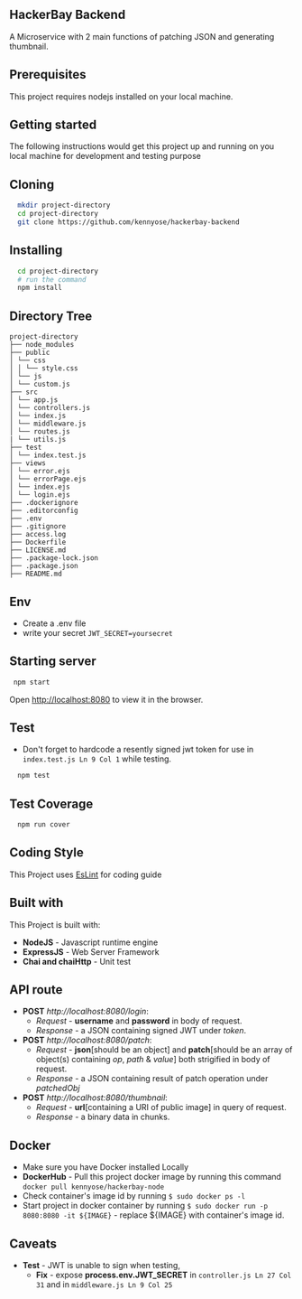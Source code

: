 ## HackerBay Backend

A Microservice with 2 main functions of patching JSON and generating thumbnail.
</br>

## Prerequisites

This project requires nodejs installed on your local machine.
</br>

## Getting started

The following instructions would get this project up and running on you local machine for development and testing purpose
</br>

## Cloning

```sh
  mkdir project-directory
  cd project-directory
  git clone https://github.com/kennyose/hackerbay-backend
```

## Installing

```sh
  cd project-directory
  # run the command
  npm install
```

## Directory Tree

```
project-directory
├── node_modules
├── public
│ └── css
│ │ └── style.css
│ └── js
│ └── custom.js
├── src
│ └── app.js
│ └── controllers.js
│ └── index.js
│ └── middleware.js
│ └── routes.js
| └── utils.js
├── test
│ └── index.test.js
├── views
│ └── error.ejs
│ └── errorPage.ejs
│ └── index.ejs
│ └── login.ejs
├── .dockerignore
├── .editorconfig
├── .env
├── .gitignore
├── access.log
├── Dockerfile
├── LICENSE.md
├── .package-lock.json
├── .package.json
├── README.md
```

## Env

- Create a .env file
- write your secret `JWT_SECRET=yoursecret`

## Starting server

```sh
 npm start
```

Open [http://localhost:8080](http://localhost:8080) to view it in the browser.

## Test

- Don't forget to hardcode a resently signed jwt token for use in `index.test.js Ln 9 Col 1` while testing.

```sh
  npm test
```

## Test Coverage

```sh
  npm run cover
```

## Coding Style

This Project uses [EsLint](https://github.com/eslint/eslint) for coding guide

## Built with

This Project is built with:

- **NodeJS** - Javascript runtime engine
- **ExpressJS** - Web Server Framework
- **Chai and chaiHttp** - Unit test

## API route

- **POST** _http://localhost:8080/login_:
  - _Request_ - **username** and **password** in body of request.
  - _Response_ - a JSON containing signed JWT under _token_.
- **POST** _http://localhost:8080/patch_:
  - _Request_ - **json**[should be an object] and **patch**[should be an array of object(s) containing *op*, *path* & *value*] both strigified in body of request.
  - _Response_ - a JSON containing result of patch operation under _patchedObj_
- **POST** _http://localhost:8080/thumbnail_:
  - _Request_ - **url**[containing a URI of public image] in query of request.
  - _Response_ - a binary data in chunks.

## Docker

- Make sure you have Docker installed Locally
- **DockerHub** - Pull this project docker image by running this command `docker pull kennyose/hackerbay-node`
- Check container's image id by running `$ sudo docker ps -l`
- Start project in docker container by running `$ sudo docker run -p 8080:8080 -it ${IMAGE}` - replace ${IMAGE} with container's image id.

## Caveats

- **Test** - JWT is unable to sign when testing,
  - **Fix** - expose **process.env.JWT_SECRET** in `controller.js Ln 27 Col 31` and in `middleware.js Ln 9 Col 25`
